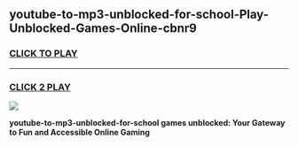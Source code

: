 
## youtube-to-mp3-unblocked-for-school-Play-Unblocked-Games-Online-cbnr9
<h3>
<a href="https://premium76.site?title=youtube-to-mp3-unblocked-for-school&ref=25A">CLICK TO PLAY</a></h3>
<hr>

<h3>
<a href="https://premium76.site?title=youtube-to-mp3-unblocked-for-school&ref=25A">CLICK 2 PLAY</a>
  
</h3>

<a href="https://premium76.site?title=youtube-to-mp3-unblocked-for-school&ref=25A"><img src="https://clearcache.store/games.png"></a>


**youtube-to-mp3-unblocked-for-school games unblocked: Your Gateway to Fun and Accessible Online Gaming**
